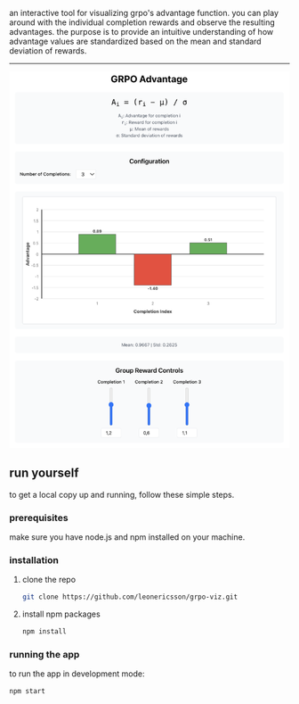 an interactive tool for visualizing grpo's advantage function. you can play around with the individual completion rewards and observe the resulting advantages. the purpose is to provide an intuitive understanding of how advantage values are standardized based on the mean and standard deviation of rewards.

---

![](assets/page.png)

## run yourself

to get a local copy up and running, follow these simple steps.

### prerequisites

make sure you have node.js and npm installed on your machine.

### installation

1.  clone the repo
    ```sh
    git clone https://github.com/leonericsson/grpo-viz.git
    ```
2.  install npm packages
    ```sh
    npm install
    ```

### running the app

to run the app in development mode:

```sh
npm start
```